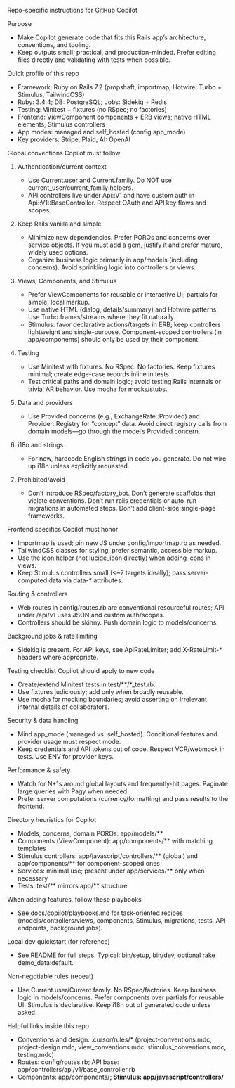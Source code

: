 Repo-specific instructions for GitHub Copilot

Purpose
- Make Copilot generate code that fits this Rails app’s architecture, conventions, and tooling.
- Keep outputs small, practical, and production-minded. Prefer editing files directly and validating with tests when possible.

Quick profile of this repo
- Framework: Ruby on Rails 7.2 (propshaft, importmap, Hotwire: Turbo + Stimulus, TailwindCSS)
- Ruby: 3.4.4; DB: PostgreSQL; Jobs: Sidekiq + Redis
- Testing: Minitest + fixtures (no RSpec; no factories)
- Frontend: ViewComponent components + ERB views; native HTML elements; Stimulus controllers
- App modes: managed and self_hosted (config.app_mode)
- Key providers: Stripe, Plaid; AI: OpenAI

Global conventions Copilot must follow
1) Authentication/current context
   - Use Current.user and Current.family. Do NOT use current_user/current_family helpers.
   - API controllers live under Api::V1 and have custom auth in Api::V1::BaseController. Respect OAuth and API key flows and scopes.

2) Keep Rails vanilla and simple
   - Minimize new dependencies. Prefer POROs and concerns over service objects. If you must add a gem, justify it and prefer mature, widely used options.
   - Organize business logic primarily in app/models (including concerns). Avoid sprinkling logic into controllers or views.

3) Views, Components, and Stimulus
   - Prefer ViewComponents for reusable or interactive UI; partials for simple, local markup.
   - Use native HTML (dialog, details/summary) and Hotwire patterns. Use Turbo frames/streams where they fit naturally.
   - Stimulus: favor declarative actions/targets in ERB; keep controllers lightweight and single-purpose. Component-scoped controllers (in app/components) should only be used by their component.

4) Testing
   - Use Minitest with fixtures. No RSpec. No factories. Keep fixtures minimal; create edge-case records inline in tests.
   - Test critical paths and domain logic; avoid testing Rails internals or trivial AR behavior. Use mocha for mocks/stubs.

5) Data and providers
   - Use Provided concerns (e.g., ExchangeRate::Provided) and Provider::Registry for “concept” data. Avoid direct registry calls from domain models—go through the model’s Provided concern.

6) i18n and strings
   - For now, hardcode English strings in code you generate. Do not wire up i18n unless explicitly requested.

7) Prohibited/avoid
   - Don’t introduce RSpec/factory_bot. Don’t generate scaffolds that violate conventions. Don’t run rails credentials or auto-run migrations in automated steps. Don’t add client-side single-page frameworks.

Frontend specifics Copilot must honor
- Importmap is used; pin new JS under config/importmap.rb as needed.
- TailwindCSS classes for styling; prefer semantic, accessible markup.
- Use the icon helper (not lucide_icon directly) when adding icons in views.
- Keep Stimulus controllers small (<~7 targets ideally); pass server-computed data via data-* attributes.

Routing & controllers
- Web routes in config/routes.rb are conventional resourceful routes; API under /api/v1 uses JSON and custom auth/scopes.
- Controllers should be skinny. Push domain logic to models/concerns.

Background jobs & rate limiting
- Sidekiq is present. For API keys, see ApiRateLimiter; add X-RateLimit-* headers where appropriate.

Testing checklist Copilot should apply to new code
- Create/extend Minitest tests in test/**/*_test.rb.
- Use fixtures judiciously; add only when broadly reusable.
- Use mocha for mocking boundaries; avoid asserting on irrelevant internal details of collaborators.

Security & data handling
- Mind app_mode (managed vs. self_hosted). Conditional features and provider usage must respect mode.
- Keep credentials and API tokens out of code. Respect VCR/webmock in tests. Use ENV for provider keys.

Performance & safety
- Watch for N+1s around global layouts and frequently-hit pages. Paginate large queries with Pagy when needed.
- Prefer server computations (currency/formatting) and pass results to the frontend.

Directory heuristics for Copilot
- Models, concerns, domain POROs: app/models/**
- Components (ViewComponent): app/components/** with matching templates
- Stimulus controllers: app/javascript/controllers/** (global) and app/components/** for component-scoped ones
- Services: minimal use; present under app/services/** only when necessary
- Tests: test/** mirrors app/** structure

When adding features, follow these playbooks
- See docs/copilot/playbooks.md for task-oriented recipes (models/controllers/views, components, Stimulus, migrations, tests, API endpoints, background jobs).

Local dev quickstart (for reference)
- See README for full steps. Typical: bin/setup, bin/dev, optional rake demo_data:default.

Non-negotiable rules (repeat)
- Use Current.user/Current.family. No RSpec/factories. Keep business logic in models/concerns. Prefer components over partials for reusable UI. Stimulus is declarative. Keep i18n out of generated code unless asked.

Helpful links inside this repo
- Conventions and design: .cursor/rules/* (project-conventions.mdc, project-design.mdc, view_conventions.mdc, stimulus_conventions.mdc, testing.mdc)
- Routes: config/routes.rb; API base: app/controllers/api/v1/base_controller.rb
- Components: app/components/**; Stimulus: app/javascript/controllers/**
